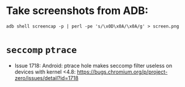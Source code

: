 # Take screenshots from ADB:
```
adb shell screencap -p | perl -pe 's/\x0D\x0A/\x0A/g' > screen.png
```

# `seccomp` `ptrace`

- Issue 1718: Android: ptrace hole makes seccomp filter useless on devices with kernel <4.8:
https://bugs.chromium.org/p/project-zero/issues/detail?id=1718
